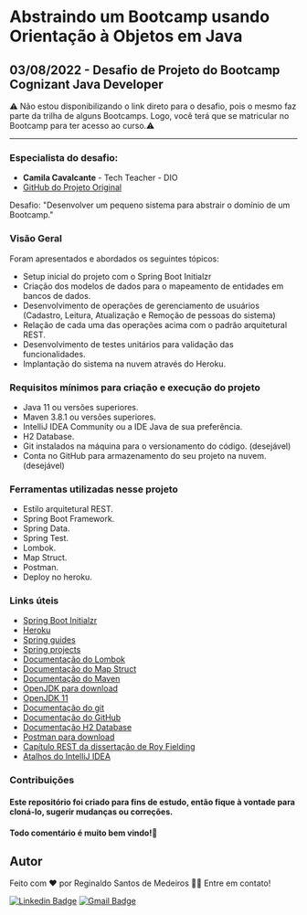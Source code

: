 # Abstraindo um Bootcamp usando Orientação à Objetos em Java

## 03/08/2022 - Desafio de Projeto do Bootcamp Cognizant Java Developer


⚠️ Não estou disponibilizando o link direto para o desafio, pois o mesmo faz parte da trilha de alguns Bootcamps. Logo, você terá que se matricular no Bootcamp para ter acesso ao curso.⚠️

------------

### Especialista do desafio:
- **Camila Cavalcante** - Tech Teacher - DIO
- [GitHub do Projeto Original](https://github.com/cami-la)

Desafio: "Desenvolver um pequeno sistema para abstrair o domínio de um Bootcamp."

### Visão Geral
Foram apresentados e abordados os seguintes tópicos:
- Setup inicial do projeto com o Spring Boot Initialzr
- Criação dos modelos de dados para o mapeamento de entidades em bancos de dados.
- Desenvolvimento de operações de gerenciamento de usuários (Cadastro, Leitura, Atualização e Remoção de pessoas do sistema)
- Relação de cada uma das operações acima com o padrão arquitetural REST.
- Desenvolvimento de testes unitários para validação das funcionalidades.
- Implantação do sistema na nuvem através do Heroku.

### Requisitos mínimos para criação e execução do projeto
- Java 11 ou versões superiores.
- Maven 3.8.1 ou versões superiores.
- IntelliJ IDEA Community ou a IDE Java de sua preferência.
- H2 Database.
- Git instalados na máquina para o versionamento do código. (desejável)
- Conta no GitHub para armazenamento do seu projeto na nuvem. (desejável)

### Ferramentas utilizadas nesse projeto
- Estilo arquitetural REST.
- Spring Boot Framework.
- Spring Data.
- Spring Test.
- Lombok.
- Map Struct.
- Postman.
- Deploy no heroku.


### Links úteis
- [Spring Boot Initialzr](https://start.spring.io/)
- [Heroku](https://www.heroku.com)
- [Spring guides](https://spring.io/guides)
- [Spring projects](https://spring.io/projects)
- [Documentação do Lombok](https://projectlombok.org/)
- [Documentação do Map Struct](https://mapstruct.org/)
- [Documentação do Maven](https://maven.apache.org/)
- [OpenJDK para download](https://openjdk.java.net/)
- [OpenJDK 11](https://jdk.java.net/java-se-ri/11)
- [Documentação do git](https://git-scm.com/)
- [Documentação do GitHub](https://docs.github.com/pt)
- [Documentação H2 Database](https://www.h2database.com/html/main.html)
- [Postman para download](https://www.postman.com/downloads/)
- [Capítulo REST da dissertação de Roy Fielding](https://www.ics.uci.edu/~fielding/pubs/dissertation/rest_arch_style.htm)
- [Atalhos do IntelliJ IDEA](https://resources.jetbrains.com/storage/products/intellij-idea/docs/IntelliJIDEA_ReferenceCard.pdf)



### Contribuições
#### Este repositório foi criado para fins de estudo, então fique à vontade para cloná-lo, sugerir mudanças ou correções.
#### Todo comentário é muito bem vindo!🤝

## Autor  

Feito com ❤️ por Reginaldo Santos de Medeiros 👋🏽 Entre em contato!

[![Linkedin Badge](https://img.shields.io/badge/-Reginaldo-blue?style=flat-square&logo=Linkedin&logoColor=white&link=https://www.linkedin.com/in/reginaldo-santos-de-medeiros-59517324/)](https://www.linkedin.com/in/reginaldo-santos-de-medeiros-59517324/) [![Gmail Badge](https://img.shields.io/badge/-rsanme@gmail.com-c14438?style=flat-square&logo=Gmail&logoColor=white&link=mailto:rsanme@gmail.com)](mailto:rsanme@gmail.com)  
